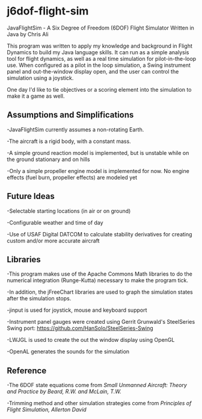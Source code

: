 # j6dof-flight-sim 
JavaFlightSim - A Six Degree of Freedom (6DOF) Flight Simulator Written in Java by Chris Ali

This program was written to apply my knowledge and background in Flight Dynamics to build my Java language skills. It can run as a simple analysis tool for flight dynamics, as well as a real time simulation for pilot-in-the-loop use. When configured as a pilot in the loop simulation, a Swing instrument panel and out-the-window display open, and the user can control the simulation using a joystick.

One day I'd like to tie objectives or a scoring element into the simulation to make it a game as well.

## Assumptions and Simplifications
-JavaFlightSim currently assumes a non-rotating Earth.
 
-The aircraft is a rigid body, with a constant mass.

-A simple ground reaction model is implemented, but is unstable while on the ground stationary and on hills 

-Only a simple propeller engine model is implemented for now. No engine effects (fuel burn, propeller effects) are modeled yet

## Future Ideas
-Selectable starting locations (in air or on ground)

-Configurable weather and time of day

-Use of USAF Digital DATCOM to calculate stability derivatives for creating custom and/or more accurate aircraft

## Libraries
-This program makes use of the Apache Commons Math libraries to do the numerical integration (Runge-Kutta) necessary to make the program tick.

-In addition, the jFreeChart libraries are used to graph the simulation states after the simulation stops.

-jinput is used for joystick, mouse and keyboard support

-Instrument panel gauges were created using Gerrit Grunwald's SteelSeries Swing port: 
https://github.com/HanSolo/SteelSeries-Swing 

-LWJGL is used to create the out the window display using OpenGL

-OpenAL generates the sounds for the simulation 

## Reference
-The 6DOF state equations come from *Small Unmanned Aircraft: Theory and Practice by Beard, R.W. and McLain, T.W.*

-Trimming method and other simulation strategies come from *Principles of Flight Simulation, Allerton David* 